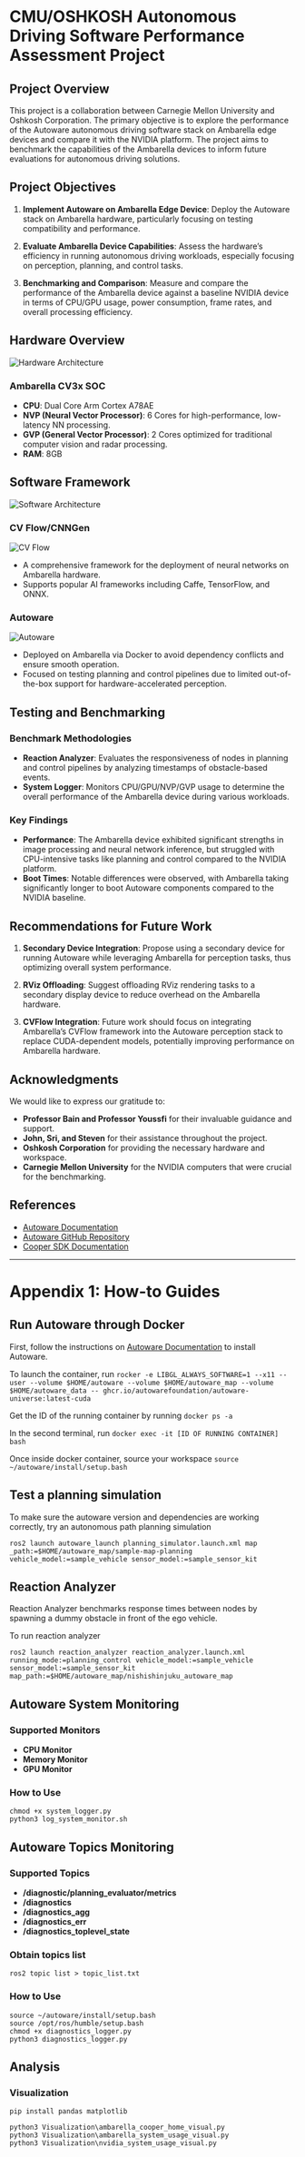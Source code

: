 # CMU/OSHKOSH Autonomous Driving Software Performance Assessment Project

## Project Overview

This project is a collaboration between Carnegie Mellon University and Oshkosh Corporation. The primary objective is to explore the performance of the Autoware autonomous driving software stack on Ambarella edge devices and compare it with the NVIDIA platform. The project aims to benchmark the capabilities of the Ambarella devices to inform future evaluations for autonomous driving solutions.

## Project Objectives

1. **Implement Autoware on Ambarella Edge Device**: Deploy the Autoware stack on Ambarella hardware, particularly focusing on testing compatibility and performance.

2. **Evaluate Ambarella Device Capabilities**: Assess the hardware’s efficiency in running autonomous driving workloads, especially focusing on perception, planning, and control tasks.

3. **Benchmarking and Comparison**: Measure and compare the performance of the Ambarella device against a baseline NVIDIA device in terms of CPU/GPU usage, power consumption, frame rates, and overall processing efficiency.

## Hardware Overview

![Hardware Architecture](iamges\Ambarella_CV3x_SOC.png)

### Ambarella CV3x SOC
- **CPU**: Dual Core Arm Cortex A78AE
- **NVP (Neural Vector Processor)**: 6 Cores for high-performance, low-latency NN processing.
- **GVP (General Vector Processor)**: 2 Cores optimized for traditional computer vision and radar processing.
- **RAM**: 8GB

## Software Framework

![Software Architecture](iamges\Ambarella_Software.png)

### CV Flow/CNNGen
![CV Flow](iamges\CVflow.png)
- A comprehensive framework for the deployment of neural networks on Ambarella hardware.
- Supports popular AI frameworks including Caffe, TensorFlow, and ONNX.

### Autoware
![Autoware](iamges\autoware.png)
- Deployed on Ambarella via Docker to avoid dependency conflicts and ensure smooth operation.
- Focused on testing planning and control pipelines due to limited out-of-the-box support for hardware-accelerated perception.

## Testing and Benchmarking

### Benchmark Methodologies
- **Reaction Analyzer**: Evaluates the responsiveness of nodes in planning and control pipelines by analyzing timestamps of obstacle-based events.
- **System Logger**: Monitors CPU/GPU/NVP/GVP usage to determine the overall performance of the Ambarella device during various workloads.

### Key Findings
- **Performance**: The Ambarella device exhibited significant strengths in image processing and neural network inference, but struggled with CPU-intensive tasks like planning and control compared to the NVIDIA platform.
- **Boot Times**: Notable differences were observed, with Ambarella taking significantly longer to boot Autoware components compared to the NVIDIA baseline.

## Recommendations for Future Work

1. **Secondary Device Integration**: Propose using a secondary device for running Autoware while leveraging Ambarella for perception tasks, thus optimizing overall system performance.

2. **RViz Offloading**: Suggest offloading RViz rendering tasks to a secondary display device to reduce overhead on the Ambarella hardware.

3. **CVFlow Integration**: Future work should focus on integrating Ambarella’s CVFlow framework into the Autoware perception stack to replace CUDA-dependent models, potentially improving performance on Ambarella hardware.

## Acknowledgments

We would like to express our gratitude to:
- **Professor Bain and Professor Youssfi** for their invaluable guidance and support.
- **John, Sri, and Steven** for their assistance throughout the project.
- **Oshkosh Corporation** for providing the necessary hardware and workspace.
- **Carnegie Mellon University** for the NVIDIA computers that were crucial for the benchmarking.

## References

- [Autoware Documentation](https://autowarefoundation.github.io/autoware-documentation/main/)
- [Autoware GitHub Repository](https://github.com/autowarefoundation)
- [Cooper SDK Documentation](https://github.com/autowarefoundation)

---

# Appendix 1: How-to Guides

## Run Autoware through Docker
First, follow the instructions on [Autoware Documentation](https://autowarefoundation.github.io/autoware-documentation/main/) to install Autoware.

To launch the container, run
`rocker -e LIBGL_ALWAYS_SOFTWARE=1 --x11 --user --volume $HOME/autoware --volume $HOME/autoware_map --volume $HOME/autoware_data -- ghcr.io/autowarefoundation/autoware-universe:latest-cuda`

Get the ID of the running container by running
`docker ps -a`

In the second terminal, run
`docker exec -it [ID OF RUNNING CONTAINER] bash`

Once inside docker container, source your workspace
`source ~/autoware/install/setup.bash`

## Test a planning simulation
To make sure the autoware version and dependencies are working correctly, try an autonomous path planning simulation

`ros2 launch autoware_launch planning_simulator.launch.xml map _path:=$HOME/autoware_map/sample-map-planning vehicle_model:=sample_vehicle sensor_model:=sample_sensor_kit`

## Reaction Analyzer
Reaction Analyzer benchmarks response times between nodes by spawning a dummy obstacle in front of the ego vehicle.

To run reaction analyzer

`ros2 launch reaction_analyzer reaction_analyzer.launch.xml running_mode:=planning_control vehicle_model:=sample_vehicle sensor_model:=sample_sensor_kit map_path:=$HOME/autoware_map/nishishinjuku_autoware_map `

## Autoware System Monitoring
### Supported Monitors
- **CPU Monitor**
- **Memory Monitor**
- **GPU Monitor**

### How to Use
```
chmod +x system_logger.py
python3 log_system_monitor.sh
```

## Autoware Topics Monitoring
### Supported Topics
- **/diagnostic/planning_evaluator/metrics**
- **/diagnostics**
- **/diagnostics_agg**
- **/diagnostics_err**
- **/diagnostics_toplevel_state**

### Obtain topics list
`ros2 topic list > topic_list.txt`

### How to Use
```
source ~/autoware/install/setup.bash
source /opt/ros/humble/setup.bash
chmod +x diagnostics_logger.py
python3 diagnostics_logger.py
```

## Analysis
### Visualization
`pip install pandas matplotlib`

```
python3 Visualization\ambarella_cooper_home_visual.py
python3 Visualization\ambarella_system_usage_visual.py
python3 Visualization\nvidia_system_usage_visual.py
```
                                                                                                                                    
